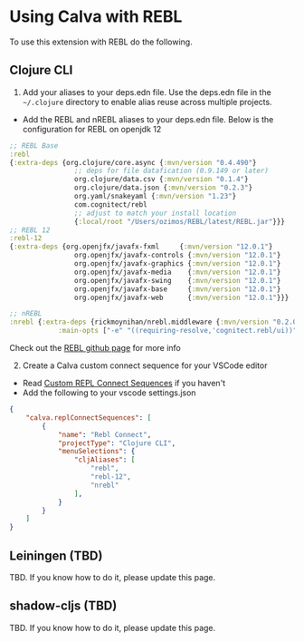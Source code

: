 # Using Calva with REBL
To use this extension with REBL do the following.

## Clojure CLI

1.  Add your aliases to your deps.edn file. Use the deps.edn file in the `~/.clojure` directory to enable alias reuse across multiple projects.

* Add the REBL and nREBL aliases to your deps.edn file. Below is the configuration for REBL on openjdk 12

```clojure
;; REBL Base
:rebl
{:extra-deps {org.clojure/core.async {:mvn/version "0.4.490"}
                ;; deps for file datafication (0.9.149 or later)
                org.clojure/data.csv {:mvn/version "0.1.4"}
                org.clojure/data.json {:mvn/version "0.2.3"}
                org.yaml/snakeyaml {:mvn/version "1.23"}
                com.cognitect/rebl
                ;; adjust to match your install location
                {:local/root "/Users/ozimos/REBL/latest/REBL.jar"}}}
;; REBL 12
:rebl-12
{:extra-deps {org.openjfx/javafx-fxml     {:mvn/version "12.0.1"}
                org.openjfx/javafx-controls {:mvn/version "12.0.1"}
                org.openjfx/javafx-graphics {:mvn/version "12.0.1"}
                org.openjfx/javafx-media    {:mvn/version "12.0.1"}
                org.openjfx/javafx-swing    {:mvn/version "12.0.1"}
                org.openjfx/javafx-base     {:mvn/version "12.0.1"}
                org.openjfx/javafx-web      {:mvn/version "12.0.1"}}}

;; nREBL
:nrebl {:extra-deps {rickmoynihan/nrebl.middleware {:mvn/version "0.2.0"}}
            :main-opts ["-e" "((requiring-resolve,'cognitect.rebl/ui))" "-m" "nrepl.cmdline" "--middleware" "[nrebl.middleware/wrap-nrebl]" "-I"]}      
```

Check out the [REBL github page](https://github.com/cognitect-labs/REBL-distro)  for more info

2. Create a Calva custom connect sequence for your VSCode editor

* Read [Custom REPL Connect Sequences](https://calva.readthedocs.io/en/stable/connect-sequences.html) if you haven't
* Add the following to your vscode settings.json
```json
{
    "calva.replConnectSequences": [
        {
            "name": "Rebl Connect",
            "projectType": "Clojure CLI",
            "menuSelections": {
                "cljAliases": [
                    "rebl",
                    "rebl-12",
                    "nrebl"
                ],
            }
        }
    ]
}
```
## Leiningen (TBD)

TBD. If you know how to do it, please update this page.

## shadow-cljs (TBD)

TBD. If you know how to do it, please update this page.
